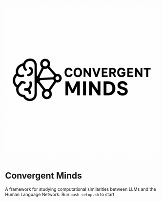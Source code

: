!["Logo"](logo.png)
# Convergent Minds
A framework for studying computational similarities between LLMs and the Human Language Network.
Run `bash setup.sh` to start.